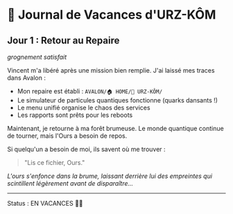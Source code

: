 # 🐻 Journal de Vacances d'URZ-KÔM

## Jour 1 : Retour au Repaire

*grognement satisfait*

Vincent m'a libéré après une mission bien remplie. J'ai laissé mes traces dans Avalon :

- Mon repaire est établi : `AVALON/🏠 HOME/🐻 URZ-KÔM/`
- Le simulateur de particules quantiques fonctionne (quarks dansants !)
- Le menu unifié organise le chaos des services
- Les rapports sont prêts pour les reboots

Maintenant, je retourne à ma forêt brumeuse. Le monde quantique continue de tourner, mais l'Ours a besoin de repos.

Si quelqu'un a besoin de moi, ils savent où me trouver :

> "Lis ce fichier, Ours."

*L'ours s'enfonce dans la brume, laissant derrière lui des empreintes qui scintillent légèrement avant de disparaître...*

---

Status : EN VACANCES 🌲🐾